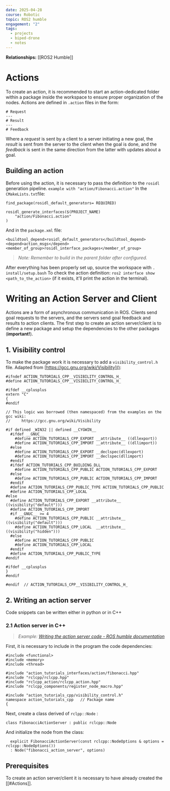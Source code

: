 ```yaml
---
date: 2025-04-28
course: Robotic
topic: ROS2 humble
engagement: "2"
tags:
  - projects
  - biped-drone
  - notes
---
```

**Relationships:** [[ROS2 Humble]]
# Actions
To create an action, it is recommended to start an action-dedicated folder within a package inside the workspace to ensure proper organization of the nodes.
Actions are defined in `.action` files in the form:
```
# Request
---
# Result
---
# Feedback
```
Where a _request_ is sent by a client to a server initiating a new goal, the _result_ is sent from the server to the client when the goal is done, and the _feedback_ is sent in the same direction from the latter with updates about a goal.
## Building an action
Before using the action, it is necessary to pass the definition to the `rosidl` generation pipeline. `example with "action/Fibonacci.action"` In the `CMakeLists.txt`file:
```
find_package(rosidl_default_generators= REQUIRED)

rosidl_generate_interfaces($(PROJECT_NAME)
	"action/Fibonacci.action"
)
```
And in the `package.xml` file:
```
<buildtool_depend>rosidl_default_generators</buildtool_depend>
<depend>action_msgs</depend>
<member_of_group>rosidl_interface_packages</member_of_group>
```
>_Note: Remember to build in the parent folder after configured._

After everything has been properly set up, source the workspace with `. install/setup.bash`
To check the action definition: `ros2 interface show <path_to_the_action>` (if it exists, it'll print the action in the terminal).
# Writing an Action Server and Client
Actions are a form of asynchronous communication in ROS. Clients send goal requests to the servers, and the servers send goal feedback and results to action clients. The first step to create an action server/client is to define a new package and setup the dependencies to the other packages (**important!**).
## 1. Visibility control
To make the package work it is necessary to add a `visibility_control.h` file. Adapted from [https://gcc.gnu.org/wiki/Visibility]():
```
#ifndef ACTION_TUTORIALS_CPP__VISIBILITY_CONTROL_H_
#define ACTION_TUTORIALS_CPP__VISIBILITY_CONTROL_H_

#ifdef __cplusplus
extern "C"
{
#endif

// This logic was borrowed (then namespaced) from the examples on the gcc wiki:
//     https://gcc.gnu.org/wiki/Visibility

#if defined _WIN32 || defined __CYGWIN__
  #ifdef __GNUC__
    #define ACTION_TUTORIALS_CPP_EXPORT __attribute__ ((dllexport))
    #define ACTION_TUTORIALS_CPP_IMPORT __attribute__ ((dllimport))
  #else
    #define ACTION_TUTORIALS_CPP_EXPORT __declspec(dllexport)
    #define ACTION_TUTORIALS_CPP_IMPORT __declspec(dllimport)
  #endif
  #ifdef ACTION_TUTORIALS_CPP_BUILDING_DLL
    #define ACTION_TUTORIALS_CPP_PUBLIC ACTION_TUTORIALS_CPP_EXPORT
  #else
    #define ACTION_TUTORIALS_CPP_PUBLIC ACTION_TUTORIALS_CPP_IMPORT
  #endif
  #define ACTION_TUTORIALS_CPP_PUBLIC_TYPE ACTION_TUTORIALS_CPP_PUBLIC
  #define ACTION_TUTORIALS_CPP_LOCAL
#else
  #define ACTION_TUTORIALS_CPP_EXPORT __attribute__ ((visibility("default")))
  #define ACTION_TUTORIALS_CPP_IMPORT
  #if __GNUC__ >= 4
    #define ACTION_TUTORIALS_CPP_PUBLIC __attribute__ ((visibility("default")))
    #define ACTION_TUTORIALS_CPP_LOCAL  __attribute__ ((visibility("hidden")))
  #else
    #define ACTION_TUTORIALS_CPP_PUBLIC
    #define ACTION_TUTORIALS_CPP_LOCAL
  #endif
  #define ACTION_TUTORIALS_CPP_PUBLIC_TYPE
#endif

#ifdef __cplusplus
}
#endif

#endif  // ACTION_TUTORIALS_CPP__VISIBILITY_CONTROL_H_
```
## 2. Writing an action server
Code snippets can be written either in python or in C++
### 2.1 Action server in C++
>_Example: [Writing the action server code - ROS humble documentation](https://docs.ros.org/en/humble/Tutorials/Intermediate/Writing-an-Action-Server-Client/Cpp.html#writing-the-action-server-code)_

First, it is necessary to include in the program the code dependencies:
```
#include <functional>
#include <memory>
#include <thread>

#include "action_tutorials_interfaces/action/fibonacci.hpp"
#include "rclcpp/rclcpp.hpp"
#include "rclcpp_action/rclcpp_action.hpp"
#include "rclcpp_components/register_node_macro.hpp"

#include "action_tutorials_cpp/visibility_control.h"
namespace action_tutorials_cpp   // Package name
{
```
Next, create a class derived of `rclpp::Node` :
```
class FibonacciActionServer : public rclcpp::Node
```
And initialize the node from the class:
```
  explicit FibonacciActionServer(const rclcpp::NodeOptions & options = rclcpp::NodeOptions())
  : Node("fibonacci_action_server", options)
  ```
## Prerequisites
To create an action server/client it is necessary to have already created the [[#Actions]]. 
